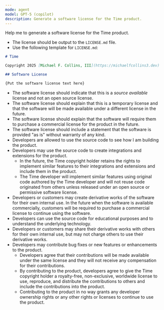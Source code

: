 ```yaml
---
mode: agent
model: GPT-5 (copilot)
description: Generate a software license for the Time product.
---
```


Help me to generate a software license for the Time product.

- The license should be output to the `LICENSE.md` file.
- Use the following template for `LICENSE.md`:

```markdown
# Time

Copyright 2025 [Michael F. Collins, III](https://michaelfcollins3.dev)

## Software License

{Put the software license text here}
```

- The software license should indicate that this is a _source available_ license and not an open source license.
- The software license should explain that this is a temporary license and that the software will be made available under a different license in the future.
- The software license should explain that the software will require them to purchase a commercial license for the product in the future.
- The software license should include a statement that the software is provided "as is" without warranty of any kind.
- Developers are allowed to use the source code to see how I am building the product.
- Developers may use the source code to create integrations and extensions for the product.
    - In the future, the Time copyright holder retains the rights to implement similar features to their integrations and extensions and include them in the product.
    - The Time developer will implement similar features using original code authored by the Time developer and will not reuse code originated from others unless released under an open source or permissive software license.
- Developers or customers may create derivative works of the software for their own internal use. In the future when the software is available commercially, customers will be required to purchase a commercial license to continue using the software.
- Developers can use the source code for educational purposes and to understand the underlying technology.
- Developers or customers may share their derivative works with others for their own internal use, but may not charge others to use their derivative works.
- Developers may contribute bug fixes or new features or enhancements to the product.
    - Developers agree that their contributions will be made available under the same license and they will not receive any compensation for their contributions. 
    - By contributing to the product, developers agree to give the Time copyright holder a royalty-free, non-exclusive, worldwide license to use, reproduce, and distribute the contributions to others and include the contributions into the product.
    - Contributing to the product in no way grants any developer ownership rights or any other rights or licenses to continue to use the product.
